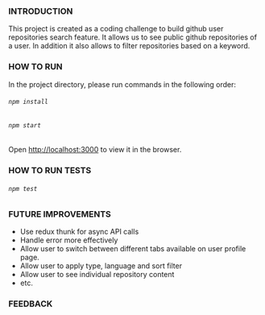 ### INTRODUCTION
This project is created as a coding challenge to build github user repositories search feature. It allows us to see public github repositories of a user. In addition it also allows to filter repositories based on a keyword.

### HOW TO RUN

In the project directory, please run commands in the following order:
###### `npm install`

###### `npm start`

Open [http://localhost:3000](http://localhost:3000) to view it in the browser.

### HOW TO RUN TESTS

###### `npm test`

### FUTURE IMPROVEMENTS

- Use redux thunk for async API calls
- Handle error more effectively
- Allow user to switch between different tabs available on user profile page.
- Allow user to apply type, language and sort filter
- Allow user to see individual repository content
- etc.

### FEEDBACK
